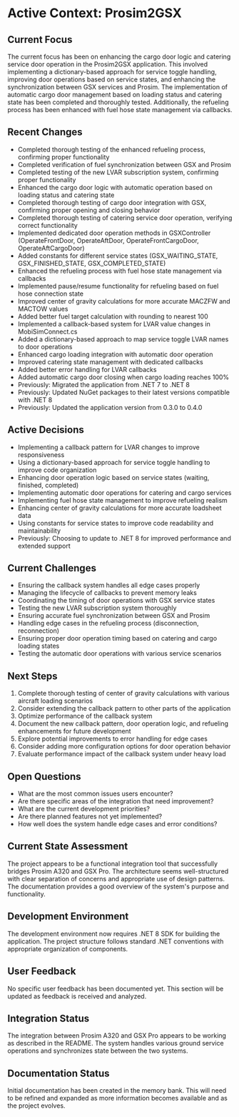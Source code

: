 # Active Context: Prosim2GSX

## Current Focus
The current focus has been on enhancing the cargo door logic and catering service door operation in the Prosim2GSX application. This involved implementing a dictionary-based approach for service toggle handling, improving door operations based on service states, and enhancing the synchronization between GSX services and Prosim. The implementation of automatic cargo door management based on loading status and catering state has been completed and thoroughly tested. Additionally, the refueling process has been enhanced with fuel hose state management via callbacks.

## Recent Changes
- Completed thorough testing of the enhanced refueling process, confirming proper functionality
- Completed verification of fuel synchronization between GSX and Prosim
- Completed testing of the new LVAR subscription system, confirming proper functionality
- Enhanced the cargo door logic with automatic operation based on loading status and catering state
- Completed thorough testing of cargo door integration with GSX, confirming proper opening and closing behavior
- Completed thorough testing of catering service door operation, verifying correct functionality
- Implemented dedicated door operation methods in GSXController (OperateFrontDoor, OperateAftDoor, OperateFrontCargoDoor, OperateAftCargoDoor)
- Added constants for different service states (GSX_WAITING_STATE, GSX_FINISHED_STATE, GSX_COMPLETED_STATE)
- Enhanced the refueling process with fuel hose state management via callbacks
- Implemented pause/resume functionality for refueling based on fuel hose connection state
- Improved center of gravity calculations for more accurate MACZFW and MACTOW values
- Added better fuel target calculation with rounding to nearest 100
- Implemented a callback-based system for LVAR value changes in MobiSimConnect.cs
- Added a dictionary-based approach to map service toggle LVAR names to door operations
- Enhanced cargo loading integration with automatic door operation
- Improved catering state management with dedicated callbacks
- Added better error handling for LVAR callbacks
- Added automatic cargo door closing when cargo loading reaches 100%
- Previously: Migrated the application from .NET 7 to .NET 8
- Previously: Updated NuGet packages to their latest versions compatible with .NET 8
- Previously: Updated the application version from 0.3.0 to 0.4.0

## Active Decisions
- Implementing a callback pattern for LVAR changes to improve responsiveness
- Using a dictionary-based approach for service toggle handling to improve code organization
- Enhancing door operation logic based on service states (waiting, finished, completed)
- Implementing automatic door operations for catering and cargo services
- Implementing fuel hose state management to improve refueling realism
- Enhancing center of gravity calculations for more accurate loadsheet data
- Using constants for service states to improve code readability and maintainability
- Previously: Choosing to update to .NET 8 for improved performance and extended support

## Current Challenges
- Ensuring the callback system handles all edge cases properly
- Managing the lifecycle of callbacks to prevent memory leaks
- Coordinating the timing of door operations with GSX service states
- Testing the new LVAR subscription system thoroughly
- Ensuring accurate fuel synchronization between GSX and Prosim
- Handling edge cases in the refueling process (disconnection, reconnection)
- Ensuring proper door operation timing based on catering and cargo loading states
- Testing the automatic door operations with various service scenarios

## Next Steps
1. Complete thorough testing of center of gravity calculations with various aircraft loading scenarios
2. Consider extending the callback pattern to other parts of the application
3. Optimize performance of the callback system
4. Document the new callback pattern, door operation logic, and refueling enhancements for future development
5. Explore potential improvements to error handling for edge cases
6. Consider adding more configuration options for door operation behavior
7. Evaluate performance impact of the callback system under heavy load

## Open Questions
- What are the most common issues users encounter?
- Are there specific areas of the integration that need improvement?
- What are the current development priorities?
- Are there planned features not yet implemented?
- How well does the system handle edge cases and error conditions?

## Current State Assessment
The project appears to be a functional integration tool that successfully bridges Prosim A320 and GSX Pro. The architecture seems well-structured with clear separation of concerns and appropriate use of design patterns. The documentation provides a good overview of the system's purpose and functionality.

## Development Environment
The development environment now requires .NET 8 SDK for building the application. The project structure follows standard .NET conventions with appropriate organization of components.

## User Feedback
No specific user feedback has been documented yet. This section will be updated as feedback is received and analyzed.

## Integration Status
The integration between Prosim A320 and GSX Pro appears to be working as described in the README. The system handles various ground service operations and synchronizes state between the two systems.

## Documentation Status
Initial documentation has been created in the memory bank. This will need to be refined and expanded as more information becomes available and as the project evolves.
